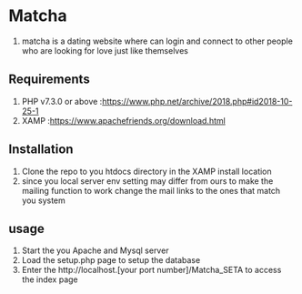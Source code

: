 # Matcha

1. matcha is a dating website where can login and connect to other people who are looking for love just like themselves

## Requirements

1. PHP v7.3.0 or above :https://www.php.net/archive/2018.php#id2018-10-25-1
1. XAMP :https://www.apachefriends.org/download.html 

## Installation 
1. Clone the repo to you htdocs directory in the XAMP install location
1. since you local server env setting may differ from ours to make the mailing function to work change the mail links to the ones that match you system

## usage  

1. Start the you Apache and Mysql server
1. Load the setup.php page to setup the database
1. Enter the http://localhost.[your port number]/Matcha_SETA to access the index page



